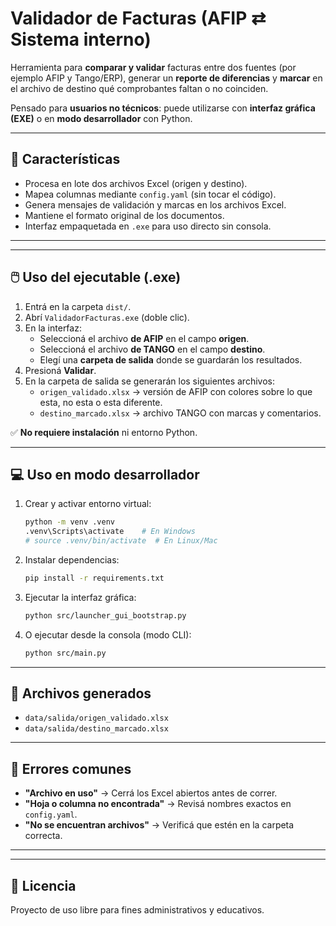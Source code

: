 # Validador de Facturas (AFIP ⇄ Sistema interno)

Herramienta para **comparar y validar** facturas entre dos fuentes (por ejemplo AFIP y Tango/ERP), generar un **reporte de diferencias** y **marcar** en el archivo de destino qué comprobantes faltan o no coinciden.

Pensado para **usuarios no técnicos**: puede utilizarse con **interfaz gráfica (EXE)** o en **modo desarrollador** con Python.

---

## 🧰 Características
- Procesa en lote dos archivos Excel (origen y destino).
- Mapea columnas mediante `config.yaml` (sin tocar el código).
- Genera mensajes de validación y marcas en los archivos Excel.
- Mantiene el formato original de los documentos.
- Interfaz empaquetada en `.exe` para uso directo sin consola.

---

---

## 🖱️ Uso del ejecutable (.exe)
1. Entrá en la carpeta `dist/`.
2. Abrí `ValidadorFacturas.exe` (doble clic).
3. En la interfaz:
   - Seleccioná el archivo **de AFIP** en el campo **origen**.
   - Seleccioná el archivo **de TANGO** en el campo **destino**.
   - Elegí una **carpeta de salida** donde se guardarán los resultados.
4. Presioná **Validar**.
5. En la carpeta de salida se generarán los siguientes archivos:
   - `origen_validado.xlsx` → versión de AFIP con colores sobre lo que esta, no esta o esta diferente.
   - `destino_marcado.xlsx` → archivo TANGO con marcas y comentarios.

✅ **No requiere instalación** ni entorno Python.

---

## 💻 Uso en modo desarrollador
1. Crear y activar entorno virtual:
   ```bash
   python -m venv .venv
   .venv\Scripts\activate    # En Windows
   # source .venv/bin/activate  # En Linux/Mac
   ```

2. Instalar dependencias:
   ```bash
   pip install -r requirements.txt
   ```

3. Ejecutar la interfaz gráfica:
   ```bash
   python src/launcher_gui_bootstrap.py
   ```

4. O ejecutar desde la consola (modo CLI):
   ```bash
   python src/main.py
   ```

---

## 🧾 Archivos generados
- `data/salida/origen_validado.xlsx`
- `data/salida/destino_marcado.xlsx`

---

## 🧯 Errores comunes
- **"Archivo en uso"** → Cerrá los Excel abiertos antes de correr.
- **"Hoja o columna no encontrada"** → Revisá nombres exactos en `config.yaml`.
- **"No se encuentran archivos"** → Verificá que estén en la carpeta correcta.

---


---

## 🧩 Licencia
Proyecto de uso libre para fines administrativos y educativos.
